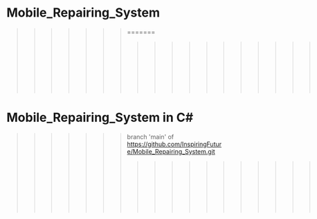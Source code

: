 # Mobile_Repairing_System

>>>>>>> =======
>>>>>>> >>>>>>> >>>>>>> >>>>>>> =======

Mobile_Repairing_System in C#
=====
>>>>>>> branch 'main' of https://github.com/InspiringFuture/Mobile_Repairing_System.git
>>>>>>> 
>>>>>>> >>>>>>> >>>>>>> >>>>>>> =======
